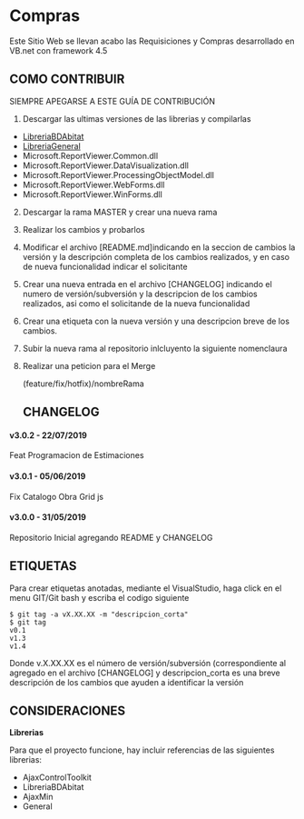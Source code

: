 # Compras
Este Sitio Web se llevan acabo las Requisiciones y Compras desarrollado en VB.net con framework 4.5


## COMO CONTRIBUIR

SIEMPRE APEGARSE A ESTE GUÍA DE CONTRIBUCIÓN

1. Descargar las ultimas versiones de las librerias y compilarlas

* [LibreriaBDAbitat](http://debianmq.abitat.com.mx/herramientas/LibreriaBDAbitat)
* [LibreriaGeneral](http://debianmq.abitat.com.mx/Librerias/libreriageneral)
* Microsoft.ReportViewer.Common.dll
* Microsoft.ReportViewer.DataVisualization.dll
* Microsoft.ReportViewer.ProcessingObjectModel.dll
* Microsoft.ReportViewer.WebForms.dll
* Microsoft.ReportViewer.WinForms.dll


2. Descargar la rama MASTER y crear una nueva rama
3. Realizar los cambios y probarlos
4. Modificar el archivo [README.md]indicando en la seccion de cambios la versión y la descripción completa de los cambios realizados, y en caso de nueva funcionalidad indicar el solicitante
5. Crear una nueva entrada en el archivo [CHANGELOG] indicando el numero de versión/subversión y la descripcion de los cambios realizados, asi como el solicitande de la nueva funcionalidad
6. Crear una etiqueta con la nueva versión y una descripcion breve de los cambios.
7. Subir la nueva rama al repositorio inlcluyento la siguiente nomenclaura
8. Realizar una peticion para el Merge
    
    (feature/fix/hotfix)/nombreRama


	## CHANGELOG
#### v3.0.2 - 22/07/2019
Feat Programacion de Estimaciones
#### v3.0.1 - 05/06/2019
Fix Catalogo Obra Grid js
#### v3.0.0 - 31/05/2019
Repositorio Inicial agregando README y CHANGELOG


## ETIQUETAS

Para crear etiquetas anotadas, mediante el VisualStudio, haga click en el menu GIT/Git bash y escriba el codigo siguiente

```
$ git tag -a vX.XX.XX -m "descripcion_corta"
$ git tag
v0.1
v1.3
v1.4
```   

Donde v.X.XX.XX es el número de versión/subversión (correspondiente al agregado en el archivo [CHANGELOG]
y descripcion_corta es una breve descripción de los cambios que ayuden a identificar la versión
    
## CONSIDERACIONES

        
**Librerias**

Para que el proyecto funcione, hay incluir referencias de las siguientes librerias:

* AjaxControlToolkit
* LibreriaBDAbitat
* AjaxMin
* General
